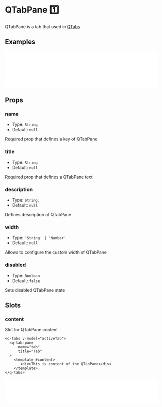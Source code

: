 # QTabPane 1️⃣

QTabPane is a tab that used in [QTabs](/components/QTabs)

## Examples

<iframe height="120" style="width: 100%;" scrolling="no" frameborder="no" src="/QTabPane/example.html"></iframe>

## Props

### name

- Type: `String`
- Default: `null`

Required prop that defines a key of QTabPane

### title 

- Type: `String`
- Default: `null`

Required prop that defines a QTabPane text

### description 

- Type: `String`,
- Default: `null`

Defines description of QTabPane

### width

- Type: `'String' | 'Number'`
- Default: `null`

Allows to configure the custom width of QTabPane

### disabled

- Type: `Boolean`
- Default: `false`

Sets disabled QTabPane state


## Slots 

### content

Slot for QTabPane content

```vue {6-8}
<q-tabs v-model="activeTab">
  <q-tab-pane 
      name="tab"
      title="Tab"
  >
    <template #content>
       <div>This is content of the QTabPane</div>
    </template>
</q-tabs>
```

<iframe height="80" style="width: 100%;" scrolling="no" frameborder="no" src="/QTabPane/content.html"></iframe>